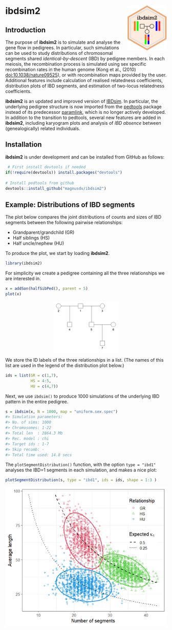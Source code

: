 
<!-- README.md is generated from README.Rmd. Please edit that file -->

# ibdsim2 <img src="man/figures/logo.png" align="right" height=140/>

## Introduction

The purpose of **ibdsim2** is to simulate and analyse the gene flow in
pedigrees. In particular, such simulations can be used to study
distributions of chromosomal segments shared *identical-by-descent*
(IBD) by pedigree members. In each meiosis, the recombination process is
simulated using sex specific recombination rates in the human genome
(Kong et al., (2010) <doi:10.1038/nature09525>), or with recombination
maps provided by the user. Additional features include calculation of
realised relatedness coefficients, distribution plots of IBD segments,
and estimation of two-locus relatedness coefficients.

**ibdsim2** is an updated and improved version of
[IBDsim](https://CRAN.R-project.org/package=IBDsim). In particular, the
underlying pedigree structure is now imported from the
[pedtools](https://github.com/magnusdv/pedtools) package instead of its
predecessor [paramlink](https://CRAN.R-project.org/package=paramlink),
which is no longer actively developed. In addition to the transition to
pedtools, several new features are added in **ibdsim2**, including
karyogram plots and analysis of *IBD absence* between (genealogically)
related individuals.

## Installation

**ibdsim2** is under development and can be installed from GitHub as
follows:

``` r
 # First install devtools if needed
if(!require(devtools)) install.packages("devtools")

# Install pedtools from github
devtools::install_github("magnusdv/ibdsim2")
```

## Example: Distributions of IBD segments

The plot below compares the joint distributions of counts and sizes of
IBD segments between the following pairwise relationships:

  - Grandparent/grandchild (GR)
  - Half siblings (HS)
  - Half uncle/nephew (HU)

To produce the plot, we start by loading **ibdsim2**.

``` r
library(ibdsim2)
```

For simplicity we create a pedigree containing all the three
relationships we are interested in.

``` r
x = addSon(halfSibPed(), parent = 5)
plot(x)
```

<img src="man/figures/README-ibdsim2-example-ped-1.png" width="40%" style="display: block; margin: auto;" />

We store the ID labels of the three relationships in a list. (The names
of this list are used in the legend of the distribution plot below.)

``` r
ids = list(GR = c(1,7), 
           HS = 4:5, 
           HU = c(4,7))
```

Next, we use `ibdsim()` to produce 1000 simulations of the underlying
IBD pattern in the entire pedigree.

``` r
s = ibdsim(x, N = 1000, map = "uniform.sex.spec")
#> Simulation parameters:
#> No. of sims: 1000
#> Chromosomes: 1-22
#> Total len  : 2864.3 Mb
#> Rec. model : chi
#> Target ids : 1-7
#> Skip recomb: -
#> Total time used: 14.8 secs
```

The `plotSegmentDistribution()` function, with the option `type =
"ibd1"` analyses the IBD=1 segments in each simulation, and makes a nice
plot:

``` r
plotSegmentDistribution(s, type = "ibd1", ids = ids, shape = 1:3 )
```

<img src="man/figures/README-ibdsim2-example-distplot-1.png" style="display: block; margin: auto;" />
